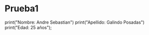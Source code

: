 # Prueba1































print("Nombre: Andre Sebastian")
print("Apellido: Galindo Posadas")
print("Edad: 25 años");
